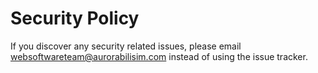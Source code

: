 # Security Policy

If you discover any security related issues, please email websoftwareteam@aurorabilisim.com instead of using the issue tracker.
